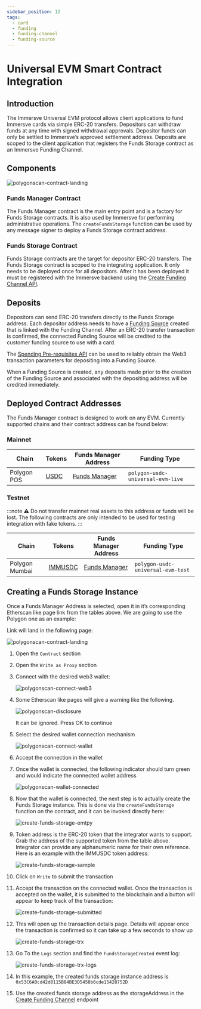 ```yaml
---
sidebar_position: 12
tags:
  - card
  - funding
  - funding-channel
  - funding-source
---
```


# Universal EVM Smart Contract Integration

## Introduction

The Immersve Universal EVM protocol allows client applications to fund Immersve cards via simple ERC-20 transfers. Depositors can withdraw funds at any time with signed withdrawal approvals. Depositor funds can only be settled to Immersve’s approved settlement address. Deposits are scoped to the client application that registers the Funds Storage contract as an Immersve Funding Channel.

## Components

![polygonscan-contract-landing](/img/universal-evm/overview.jpg) 

### **Funds Manager Contract**

The Funds Manager contract is the main entry point and is a factory for Funds Storage contracts. It is also used by Immersve for performing administrative operations. The `createFundsStorage` function can be used by any message signer to deploy a Funds Storage contract address.

### Funds Storage Contract

Funds Storage contracts are the target for depositor ERC-20 transfers. The Funds Storage contract is scoped to the integrating application. It only needs to be deployed once for all depositors. After it has been deployed it must be registered with the Immersve backend using the [Create Funding Channel API](https://docs.immersve.com/api-reference/create-a-funding-channel).

## Deposits

Depositors can send ERC-20 transfers directly to the Funds Storage address. Each depositor address needs to have a [Funding Source](https://docs.immersve.com/api-reference/register-a-funding-source-for-an-account) created that is linked with the Funding Channel. After an ERC-20 transfer transaction is confirmed, the connected Funding Source will be credited to the customer funding source to use with a card.

The [Spending Pre-requisites API](https://docs.immersve.com/api-reference/get-spending-prerequisites) can be used to reliably obtain the Web3 transaction parameters for depositing into a Funding Source.

When a Funding Source is created, any deposits made prior to the creation of the Funding Source and associated with the depositing address will be credited immediately.

## Deployed Contract Addresses

The Funds Manager contract is designed to work on any EVM. Currently supported chains and their contract address can be found below:

### Mainnet

| Chain | Tokens | Funds Manager Address | Funding Type |
| --- | --- | --- | --- |
| Polygon POS | [USDC](https://polygonscan.com/token/0x3c499c542cef5e3811e1192ce70d8cc03d5c3359) | [Funds Manager](https://polygonscan.com/address/0xcd1c3d1c12437bD0375E3C4331771b31220125Bd#writeProxyContract) | `polygon-usdc-universal-evm-live` |

### Testnet

:::note
⚠️ Do not transfer mainnet real assets to this address or funds will be lost. The following contracts are only intended to be used for testing integration with fake tokens.
:::

| Chain | Tokens | Funds Manager Address | Funding Type |
| --- | --- | --- | --- |
| Polygon Mumbai | [IMMUSDC](https://mumbai.polygonscan.com/address/0x2FaC06acFAeB42CC3B5327fcF53F48D9Da72749d#code) | [Funds Manager](https://mumbai.polygonscan.com/address/0xe50FF3C352C0176c12c0a130dCa7655eC518fc40#writeProxyContract) | `polygon-usdc-universal-evm-test` |


## Creating a Funds Storage Instance

Once a Funds Manager Address is selected, open it in it’s corresponding Etherscan like page link from the tables above. We are going to use the Polygon one as an example:

Link will land in the following page:

![polygonscan-contract-landing](/img/universal-evm/polygonscan-contract-landing.png) 

1. Open the `Contract` section
2. Open the `Write as Proxy` section
3. Connect with the desired web3 wallet:
    
    ![polygonscan-connect-web3](/img/universal-evm/polygonscan-connect-web3.png) 
    
4. Some Etherscan like pages will give a warning like the following.
    
    ![polygonscan-disclosure](/img/universal-evm/polygonscan-disclosure.png) 
    
    It can be ignored. Press OK to continue
    
5. Select the desired wallet connection mechanism
    
    ![polygonscan-connect-wallet](/img/universal-evm/polygonscan-connect-wallet.png) 
    
6. Accept the connection in the wallet
7. Once the wallet is connected, the following indicator should turn green and would indicate the connected wallet address
    
    ![polygonscan-wallet-connected](/img/universal-evm/polygonscan-wallet-connected.png)
    
8. Now that the wallet is connected, the next step is to actually create the Funds Storage instance. This is done via the `createFundsStorage` function on the contract, and it can be invoked directly here:
    
    ![create-funds-storage-emtpy](/img/universal-evm/create-funds-storage-emtpy.png)
    
9. Token address is the ERC-20 token that the integrator wants to support. Grab the address of the supported token from the table above. Integrator can provide any alphanumeric name for their own reference. Here is an example with the IMMUSDC token address:

    ![create-funds-storage-sample](/img/universal-evm/create-funds-storage-sample.png) 

10. Click on `Write` to submit the transaction
11. Accept the transaction on the connected wallet. Once the transaction is accepted on the wallet, it is submitted to the blockchain and a button will appear to keep track of the transaction:
    
    ![create-funds-storage-submitted](/img/universal-evm/create-funds-storage-submitted.png) 
    
12. This will open up the transaction details page. Details will appear once the transaction is confirmed so it can take up a few seconds to show up
    
    ![create-funds-storage-trx](/img/universal-evm/create-funds-storage-trx.png) 
    
13. Go To the `Logs` section and find the `FundsStorageCreated` event log:
    
    ![create-funds-storage-trx-logs](/img/universal-evm/create-funds-storage-trx-logs.png) 
    
14. In this example, the created funds storage instance address is `0x53C6A0cd42d8115B84BE3D5458b6cde15428752D`
15. Use the created funds storage address as the storageAddress in the [Create Funding Channel](https://docs.immersve.com/api-reference/create-a-funding-channel) endpoint
